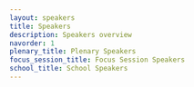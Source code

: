 ```yaml
---
layout: speakers
title: Speakers
description: Speakers overview
navorder: 1
plenary_title: Plenary Speakers
focus_session_title: Focus Session Speakers
school_title: School Speakers
---
```


